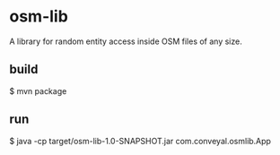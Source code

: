 # osm-lib
A library for random entity access inside OSM files of any size.

## build

$ mvn package

## run

$ java -cp target/osm-lib-1.0-SNAPSHOT.jar com.conveyal.osmlib.App